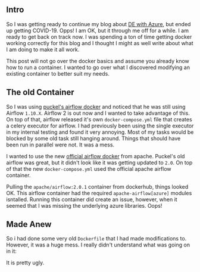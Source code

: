 <!--
.. title: Setting up my Project Docker
.. slug: setting-up-my-project-docker
.. date: 2021-03-27 21:46:45 UTC-07:00
.. tags: Docker
.. category: CICD
.. link: 
.. description: I try to make docker easy
.. type: text
-->

## Intro

So I was getting ready to continue my blog about [DE with Azure](link://slug/data-engineering-with-airflow-and-azure), but ended up getting COVID-19. Opps! I am OK, but it through me off
for a while. I am ready to get back on track now. I was spending a ton of time getting docker working correctly for this blog and I thought I might
as well write about what I am doing to make it all work.

This post will not go over the docker basics and assume you already know how to run a container. I wanted to go over what I discovered modifying
an existing container to better suit my needs.

## The old Container
So I was using [puckel's airflow docker](https://hub.docker.com/r/puckel/docker-airflow) and noticed that he was still using Airflow `1.10.X`.
Airflow 2 is out now and I wanted to take advantage of this. On top of that, airflow released it's own `docker-compose.yml` file that creates a
celery executor for airflow. I had previously been using the single executor in my internal testing and found it very annoying. Most of my tasks would be blocked by some old task still hanging around. Things that should have been run in parallel were not. It was a mess.

I wanted to use the new [official airflow docker](https://hub.docker.com/r/apache/airflow) from apache. Puckel's old airflow was great, but it didn't look like it was getting updated to `2.0`. On top of that the new `docker-compose.yml` used the official apache airflow container.

Pulling the `apache/airflow:2.0.1` container from dockerhub, things looked OK. This airflow container had the required `apache-airflow[azure]` modules isntalled. Running this container did create an issue, however, when it seemed that I was missing the underlying azure libraries. Oops!

## Made Anew

So i had done some very old `Dockerfile` that I had made modifications to. However, it was a huge mess. I really didn't understand what was going on in it:


<script src="https://gist.github.com/kd2718/f774e134843c7b7304a80276efe9f03a.js"></script>

It is pretty ugly.